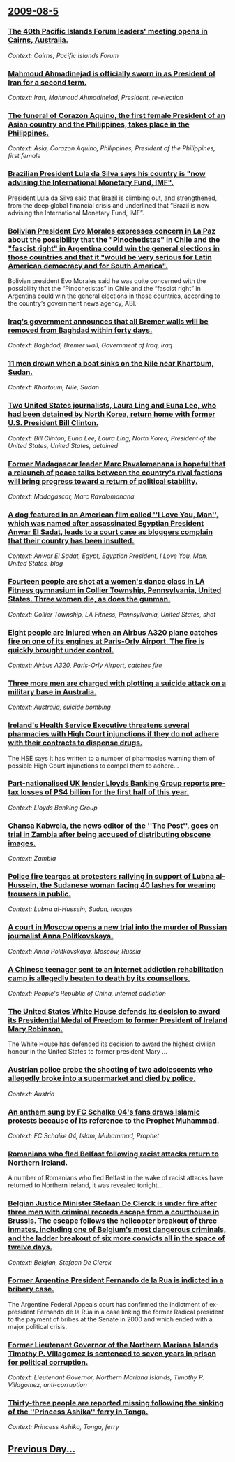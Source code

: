 ## [2009-08-5](/news/2009/08/5/index.md)

### [ The 40th Pacific Islands Forum leaders' meeting opens in Cairns, Australia. ](/news/2009/08/5/the-40th-pacific-islands-forum-leaders-meeting-opens-in-cairns-australia.md)
_Context: Cairns, Pacific Islands Forum_

### [ Mahmoud Ahmadinejad is officially sworn in as President of Iran for a second term. ](/news/2009/08/5/mahmoud-ahmadinejad-is-officially-sworn-in-as-president-of-iran-for-a-second-term.md)
_Context: Iran, Mahmoud Ahmadinejad, President, re-election_

### [ The funeral of Corazon Aquino, the first female President of an Asian country and the Philippines, takes place in the Philippines. ](/news/2009/08/5/the-funeral-of-corazon-aquino-the-first-female-president-of-an-asian-country-and-the-philippines-takes-place-in-the-philippines.md)
_Context: Asia, Corazon Aquino, Philippines, President of the Philippines, first female_

### [ Brazilian President Lula da Silva says his country is "now advising the International Monetary Fund, IMF". ](/news/2009/08/5/brazilian-president-lula-da-silva-says-his-country-is-anow-advising-the-international-monetary-fund-imfa.md)
President Lula da Silva said that Brazil is climbing out, and strengthened, from the deep global financial crisis and underlined that &ldquo;Brazil is now advising the International Monetary Fund, IMF&rdquo;.

### [ Bolivian President Evo Morales expresses concern in La Paz about the possibility that the "Pinochetistas" in Chile and the "fascist right" in Argentina could win the general elections in those countries and that it "would be very serious for Latin American democracy and for South America". ](/news/2009/08/5/bolivian-president-evo-morales-expresses-concern-in-la-paz-about-the-possibility-that-the-apinochetistasa-in-chile-and-the-afascist-r.md)
Bolivian president Evo Morales said he was quite concerned with the possibility that the &ldquo;Pinochetistas&rdquo; in Chile and the &ldquo;fascist right&rdquo; in Argentina could win the general elections in those countries, according to the country&rsquo;s government news agency, ABI.

### [ Iraq's government announces that all Bremer walls will be removed from Baghdad within forty days. ](/news/2009/08/5/iraq-s-government-announces-that-all-bremer-walls-will-be-removed-from-baghdad-within-forty-days.md)
_Context: Baghdad, Bremer wall, Government of Iraq, Iraq_

### [ 11 men drown when a boat sinks on the Nile near Khartoum, Sudan. ](/news/2009/08/5/11-men-drown-when-a-boat-sinks-on-the-nile-near-khartoum-sudan.md)
_Context: Khartoum, Nile, Sudan_

### [ Two United States journalists, Laura Ling and Euna Lee, who had been detained by North Korea, return home with former U.S. President Bill Clinton. ](/news/2009/08/5/two-united-states-journalists-laura-ling-and-euna-lee-who-had-been-detained-by-north-korea-return-home-with-former-u-s-president-bill-c.md)
_Context: Bill Clinton, Euna Lee, Laura Ling, North Korea, President of the United States, United States, detained_

### [ Former Madagascar leader Marc Ravalomanana is hopeful that a relaunch of peace talks between the country's rival factions will bring progress toward a return of political stability. ](/news/2009/08/5/former-madagascar-leader-marc-ravalomanana-is-hopeful-that-a-relaunch-of-peace-talks-between-the-country-s-rival-factions-will-bring-progre.md)
_Context: Madagascar, Marc Ravalomanana_

### [ A dog featured in an American film called ''I Love You, Man'', which was named after assassinated Egyptian President Anwar El Sadat, leads to a court case as bloggers complain that their country has been insulted. ](/news/2009/08/5/a-dog-featured-in-an-american-film-called-i-love-you-man-which-was-named-after-assassinated-egyptian-president-anwar-el-sadat-leads.md)
_Context: Anwar El Sadat, Egypt, Egyptian President, I Love You, Man, United States, blog_

### [ Fourteen people are shot at a women's dance class in LA Fitness gymnasium in Collier Township, Pennsylvania, United States. Three women die, as does the gunman. ](/news/2009/08/5/fourteen-people-are-shot-at-a-women-s-dance-class-in-la-fitness-gymnasium-in-collier-township-pennsylvania-united-states-three-women-die.md)
_Context: Collier Township, LA Fitness, Pennsylvania, United States, shot_

### [ Eight people are injured when an Airbus A320 plane catches fire on one of its engines at Paris-Orly Airport. The fire is quickly brought under control. ](/news/2009/08/5/eight-people-are-injured-when-an-airbus-a320-plane-catches-fire-on-one-of-its-engines-at-paris-orly-airport-the-fire-is-quickly-brought-un.md)
_Context: Airbus A320, Paris-Orly Airport, catches fire_

### [ Three more men are charged with plotting a suicide attack on a military base in Australia. ](/news/2009/08/5/three-more-men-are-charged-with-plotting-a-suicide-attack-on-a-military-base-in-australia.md)
_Context: Australia, suicide bombing_

### [ Ireland's Health Service Executive threatens several pharmacies with High Court injunctions if they do not adhere with their contracts to dispense drugs. ](/news/2009/08/5/ireland-s-health-service-executive-threatens-several-pharmacies-with-high-court-injunctions-if-they-do-not-adhere-with-their-contracts-to-d.md)
The HSE says it has written to a number of pharmacies warning them of possible High Court injunctions to compel them to adhere&hellip;

### [ Part-nationalised UK lender Lloyds Banking Group reports pre-tax losses of PS4 billion for the first half of this year. ](/news/2009/08/5/part-nationalised-uk-lender-lloyds-banking-group-reports-pre-tax-losses-of-aps4-billion-for-the-first-half-of-this-year.md)
_Context: Lloyds Banking Group_

### [ Chansa Kabwela, the news editor of the ''The Post'', goes on trial in Zambia after being accused of distributing obscene images. ](/news/2009/08/5/chansa-kabwela-the-news-editor-of-the-the-post-goes-on-trial-in-zambia-after-being-accused-of-distributing-obscene-images.md)
_Context: Zambia_

### [ Police fire teargas at protesters rallying in support of Lubna al-Hussein, the Sudanese woman facing 40 lashes for wearing trousers in public. ](/news/2009/08/5/police-fire-teargas-at-protesters-rallying-in-support-of-lubna-al-hussein-the-sudanese-woman-facing-40-lashes-for-wearing-trousers-in-publ.md)
_Context: Lubna al-Hussein, Sudan, teargas_

### [ A court in Moscow opens a new trial into the murder of Russian journalist Anna Politkovskaya. ](/news/2009/08/5/a-court-in-moscow-opens-a-new-trial-into-the-murder-of-russian-journalist-anna-politkovskaya.md)
_Context: Anna Politkovskaya, Moscow, Russia_

### [ A Chinese teenager sent to an internet addiction rehabilitation camp is allegedly beaten to death by its counsellors. ](/news/2009/08/5/a-chinese-teenager-sent-to-an-internet-addiction-rehabilitation-camp-is-allegedly-beaten-to-death-by-its-counsellors.md)
_Context: People's Republic of China, internet addiction_

### [ The United States White House defends its decision to award its Presidential Medal of Freedom to former President of Ireland Mary Robinson. ](/news/2009/08/5/the-united-states-white-house-defends-its-decision-to-award-its-presidential-medal-of-freedom-to-former-president-of-ireland-mary-robinson.md)
The White House has defended its decision to award the highest civilian honour in the United States to former president Mary &hellip;

### [ Austrian police probe the shooting of two adolescents who allegedly broke into a supermarket and died by police. ](/news/2009/08/5/austrian-police-probe-the-shooting-of-two-adolescents-who-allegedly-broke-into-a-supermarket-and-died-by-police.md)
_Context: Austria_

### [ An anthem sung by FC Schalke 04's fans draws Islamic protests because of its reference to the Prophet Muhammad. ](/news/2009/08/5/an-anthem-sung-by-fc-schalke-04-s-fans-draws-islamic-protests-because-of-its-reference-to-the-prophet-muhammad.md)
_Context: FC Schalke 04, Islam, Muhammad, Prophet_

### [ Romanians who fled Belfast following racist attacks return to Northern Ireland. ](/news/2009/08/5/romanians-who-fled-belfast-following-racist-attacks-return-to-northern-ireland.md)
A number of Romanians who fled Belfast in the wake of racist attacks have returned to Northern Ireland, it was revealed tonight&hellip;

### [ Belgian Justice Minister Stefaan De Clerck is under fire after three men with criminal records escape from a courthouse in Brussls. The escape follows the helicopter breakout of three inmates, including one of Belgium's most dangerous criminals, and the ladder breakout of six more convicts all in the space of twelve days. ](/news/2009/08/5/belgian-justice-minister-stefaan-de-clerck-is-under-fire-after-three-men-with-criminal-records-escape-from-a-courthouse-in-brussls-the-esc.md)
_Context: Belgian, Stefaan De Clerck_

### [ Former Argentine President Fernando de la Rua is indicted in a bribery case. ](/news/2009/08/5/former-argentine-president-fernando-de-la-raoa-is-indicted-in-a-bribery-case.md)
The Argentine Federal Appeals court has confirmed the indictment of ex-president Fernando de la R&uacute;a in a case linking the former Radical president to the payment of bribes at the Senate in 2000 and which ended with a major political crisis.

### [ Former Lieutenant Governor of the Northern Mariana Islands  Timothy P. Villagomez is sentenced to seven years in prison for political corruption. ](/news/2009/08/5/former-lieutenant-governor-of-the-northern-mariana-islands-timothy-p-villagomez-is-sentenced-to-seven-years-in-prison-for-political-corru.md)
_Context: Lieutenant Governor, Northern Mariana Islands, Timothy P. Villagomez, anti-corruption_

### [ Thirty-three people are reported missing following the sinking of the ''Princess Ashika'' ferry in Tonga. ](/news/2009/08/5/thirty-three-people-are-reported-missing-following-the-sinking-of-the-princess-ashika-ferry-in-tonga.md)
_Context: Princess Ashika, Tonga, ferry_

## [Previous Day...](/news/2009/08/4/index.md)

